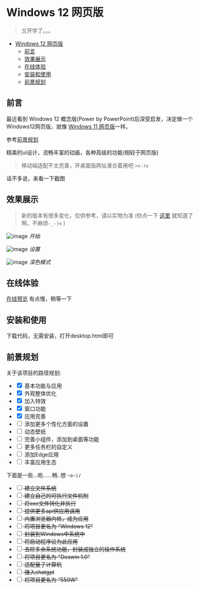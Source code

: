 # Windows 12 网页版

> 又开学了。。。

- [Windows 12 网页版](#windows-12-网页版)
  - [前言](#前言)
  - [效果展示](#效果展示)
  - [在线体验](#在线体验)
  - [安装和使用](#安装和使用)
  - [前景规划](#前景规划)

## 前言
最近看到 Windows 12 概念版(Power by PowerPoint)后深受启发，决定做一个Windows12网页版，就像 [Windows 11 网页版](https://win11.blueedge.me/)一样。

参考[前景规划](#前景规划)

精美的ui设计，流畅丰富的动画，各种高级的功能(相较于网页版)
> 移动端适配不太完善，开桌面版网址凑合着用吧 `>v-)o`
> 
话不多说，来看一下截图

## 效果展示
> 新的版本有很多变化，仅供参考，请以实物为准 (你点一下 [这里](https://tjy-gitnub.github.io/win12/desktop.html) 就知道了啊，不麻烦`-_-)o` )

![image](https://user-images.githubusercontent.com/71509955/194317185-b64e87c7-4035-4f48-b726-e6cda5f9d81a.png)
*开始*

![image](https://user-images.githubusercontent.com/71509955/194317323-772154ec-b463-403e-9213-78087282263b.png)
*设置*

![image](https://user-images.githubusercontent.com/71509955/194317552-d8ba5f44-fbff-4e4c-b104-0a4a589c3655.png)
*深色模式*

## 在线体验
[在线预览](https://tjy-gitnub.github.io/win12/desktop.html)
有点慢，稍等一下

## 安装和使用
下载代码，无需安装，打开desktop.html即可

## 前景规划
关于该项目的路径规划:
- <input type="checkbox" checked> 基本功能与应用
- <input type="checkbox" checked> 外观整体优化
- <input type="checkbox" checked> 加入特效
- <input type="checkbox" checked> 窗口功能
- <input type="checkbox" checked> 应用完善
- <input type="checkbox"> 添加更多个性化方面的设置
- <input type="checkbox"> 动态壁纸
- <input type="checkbox"> 完善小组件，添加到桌面等功能
- <input type="checkbox"> 更多任务栏的自定义
- <input type="checkbox"> 添加Edge应用
- <input type="checkbox"> 丰富应用生态

下面是一些...呃......畅..想 `~o~)/`
<s>
- <input type="checkbox"> 建立文件系统
- <input type="checkbox"> 建立自己的可执行文件机制
- <input type="checkbox"> 将exe文件转化并执行
- <input type="checkbox"> 提供更多api供应用调用
- <input type="checkbox"> 内置浏览器内核，成为应用
- <input type="checkbox"> 将项目更名为 "Windows 12"
- <input type="checkbox"> 封装到Windows中系统中
- <input type="checkbox"> 将启动程序设为此应用
- <input type="checkbox"> 去除多余系统功能，封装成独立的操作系统
- <input type="checkbox"> 将项目更名为 "Doswin 1.0"
- <input type="checkbox"> 适配量子计算机
- <input type="checkbox"> 接入chatgpt
- <input type="checkbox"> 将项目更名为 "550W"
</s>
